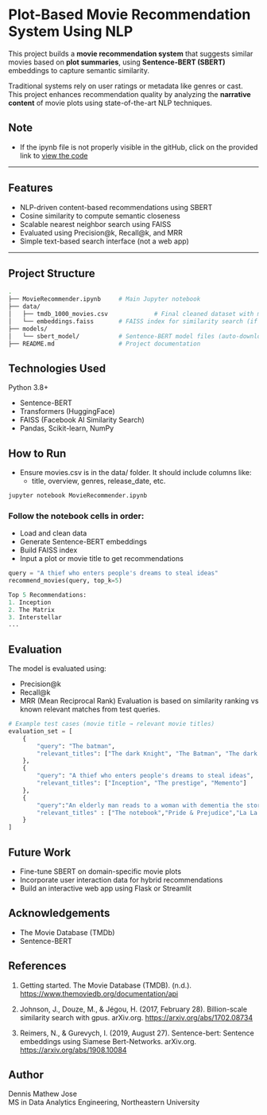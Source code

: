 #  Plot-Based Movie Recommendation System Using NLP

This project builds a **movie recommendation system** that suggests similar movies based on **plot summaries**, using **Sentence-BERT (SBERT)** embeddings to capture semantic similarity.

Traditional systems rely on user ratings or metadata like genres or cast. This project enhances recommendation quality by analyzing the **narrative content** of movie plots using state-of-the-art NLP techniques.

## Note
- If the ipynb file is not properly visible in the gitHub, click on the provided link to [view the code](https://colab.research.google.com/drive/1KfUZMHvud7THHsON3lgw_zR8SKkBfPTj?usp=sharing)
---

## Features

- NLP-driven content-based recommendations using SBERT
- Cosine similarity to compute semantic closeness
- Scalable nearest neighbor search using FAISS
- Evaluated using Precision@k, Recall@k, and MRR
- Simple text-based search interface (not a web app)

---

##  Project Structure

```bash
.
├── MovieRecommender.ipynb     # Main Jupyter notebook
├── data/
│   ├── tmdb_1000_movies.csv             # Final cleaned dataset with metadata and plot summaries
│   └── embeddings.faiss       # FAISS index for similarity search (if saved)
├── models/
│   └── sbert_model/           # Sentence-BERT model files (auto-downloaded via Transformers)
├── README.md                  # Project documentation
```

## Technologies Used
Python 3.8+

- Sentence-BERT
- Transformers (HuggingFace)
- FAISS (Facebook AI Similarity Search)
- Pandas, Scikit-learn, NumPy

## How to Run
- Ensure movies.csv is in the data/ folder. It should include columns like:
  - title, overview, genres, release_date, etc.

```bash
jupyter notebook MovieRecommender.ipynb
````
### Follow the notebook cells in order:
- Load and clean data
- Generate Sentence-BERT embeddings
- Build FAISS index
- Input a plot or movie title to get recommendations

```python
query = "A thief who enters people's dreams to steal ideas"
recommend_movies(query, top_k=5)
```

```python
Top 5 Recommendations:
1. Inception
2. The Matrix
3. Interstellar
...
```
##  Evaluation
The model is evaluated using:
- Precision@k
- Recall@k
- MRR (Mean Reciprocal Rank)
Evaluation is based on similarity ranking vs known relevant matches from test queries.

```python
# Example test cases (movie title → relevant movie titles)
evaluation_set = [
    {
        "query": "The batman",
        "relevant_titles": ["The dark Knight", "The Batman", "The dark knight rises"]
    },
    {
        "query": "A thief who enters people's dreams to steal ideas",
        "relevant_titles": ["Inception", "The prestige", "Memento"]
    },
    {
        "query":"An elderly man reads to a woman with dementia the story of two young lovers whose romance is threatened by the difference in their respective social classes",
        "relevant_titles" : ["The notebook","Pride & Prejudice","La La Land"]
    }
]
```
## Future Work
- Fine-tune SBERT on domain-specific movie plots
- Incorporate user interaction data for hybrid recommendations
- Build an interactive web app using Flask or Streamlit

## Acknowledgements
- The Movie Database (TMDb)
- Sentence-BERT

## References
1. Getting started. The Movie Database (TMDB). (n.d.). https://www.themoviedb.org/documentation/api  

2. Johnson, J., Douze, M., & Jégou, H. (2017, February 28). Billion-scale similarity search with gpus. arXiv.org. https://arxiv.org/abs/1702.08734  

3. Reimers, N., & Gurevych, I. (2019, August 27). Sentence-bert: Sentence embeddings using Siamese Bert-Networks. arXiv.org. https://arxiv.org/abs/1908.10084

##  Author
Dennis Mathew Jose<br>
MS in Data Analytics Engineering, Northeastern University
